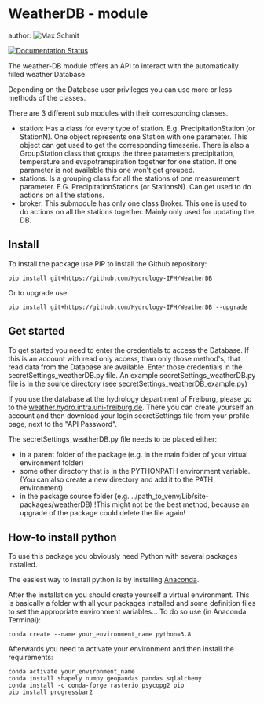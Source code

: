 WeatherDB - module
==================

author: ![Max Schmit](https://github.com/maxschmi)

[![Documentation Status](https://readthedocs.org/projects/weatherdb/badge/?version=latest)](https://weatherdb.readthedocs.io/en/latest/?badge=latest)

The weather-DB module offers an API to interact with the automatically filled weather Database.

Depending on the Database user privileges you can use more or less methods of the classes.

There are 3 different sub modules with their corresponding classes.

- station:
Has a class for every type of station. E.g. PrecipitationStation (or StationN). 
One object represents one Station with one parameter. 
This object can get used to get the corresponding timeserie.
There is also a GroupStation class that groups the three parameters precipitation, temperature and evapotranspiration together for one station. If one parameter is not available this one won't get grouped.
- stations:
Is a grouping class for all the stations of one measurement parameter. E.G. PrecipitationStations (or StationsN).
Can get used to do actions on all the stations.
- broker:
This submodule has only one class Broker. This one is used to do actions on all the stations together. Mainly only used for updating the DB.

Install
-------

To install the package use PIP to install the Github repository:

```{cmd}
pip install git+https://github.com/Hydrology-IFH/WeatherDB
```

Or to upgrade use:

```{cmd}
pip install git+https://github.com/Hydrology-IFH/WeatherDB --upgrade
```

Get started
-----------

To get started you need to enter the credentials to access the Database. If this is an account with read only access, than only those method's, that read data from the Database are available.
Enter those credentials in the secretSettings_weatherDB.py file. An example secretSettings_weatherDB.py file is in the source directory (see secretSettings_weatherDB_example.py)

If you use the database at the hydrology department of Freiburg, please go to the [weather.hydro.intra.uni-freiburg.de](http://weather.hydro.intra.uni-freiburg.de). There you can create yourself an account and then download your login secretSettings file from your profile page, next to the "API Password".

The secretSettings_weatherDB.py file needs to be placed either:

- in a parent folder of the package (e.g. in the main folder of your virtual environment folder)
- some other directory that is in the PYTHONPATH environment variable. (You can also create a new directory and add it to the PATH environment)
- in the package source folder (e.g. ../path_to_venv/Lib/site-packages/weatherDB) !This might not be the best method, because an upgrade of the package could delete the file again!

How-to install python
---------------------

To use this package you obviously need Python with several packages installed.

The easiest way to install python is by installing [Anaconda](https://www.anaconda.com/products/distribution).

After the installation you should create yourself a virtual environment. This is basically a folder with all your packages installed and some definition files to set the appropriate environment variables...
To do so use (in Anaconda Terminal): 

```{cmd}
conda create --name your_environment_name python=3.8
```

Afterwards you need to activate your environment and then install the requirements:

```{cmd}
conda activate your_environment_name
conda install shapely numpy geopandas pandas sqlalchemy
conda install -c conda-forge rasterio psycopg2 pip
pip install progressbar2
```
